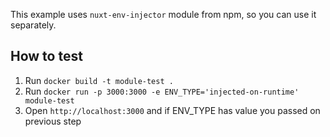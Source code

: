 This example uses `nuxt-env-injector` module from npm, so you can use it separately.

## How to test
1. Run `docker build -t module-test .`
2. Run `docker run -p 3000:3000 -e ENV_TYPE='injected-on-runtime' module-test`
3. Open `http://localhost:3000` and if ENV_TYPE has value you passed on previous step 
